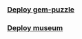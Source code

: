 ### [Deploy gem-puzzle](https://pain4metoo.github.io/my-projects/gem-puzzle/)

### [Deploy museum](https://pain4metoo.github.io/my-projects/museum/)
